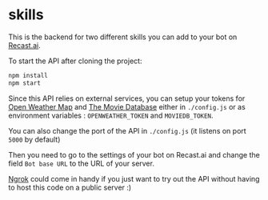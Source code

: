 # skills

This is the backend for two different skills you can add to your bot on [Recast.ai](http://recast.ai/).

To start the API after cloning the project:
```bash
npm install
npm start
```
Since this API relies on external services, you can setup your tokens for [Open Weather Map](https://openweathermap.org/api) and [The Movie Database](https://www.themoviedb.org/) either in `./config.js` or as environment variables : `OPENWEATHER_TOKEN` and `MOVIEDB_TOKEN`.

You can also change the port of the API in `./config.js` (it listens on port `5000` by default)

Then you need to go to the settings of your bot on Recast.ai and change the field `Bot base URL` to the URL of your server.

[Ngrok](https://ngrok.com/) could come in handy if you just want to try out the API without having to host this code on a public server :)
